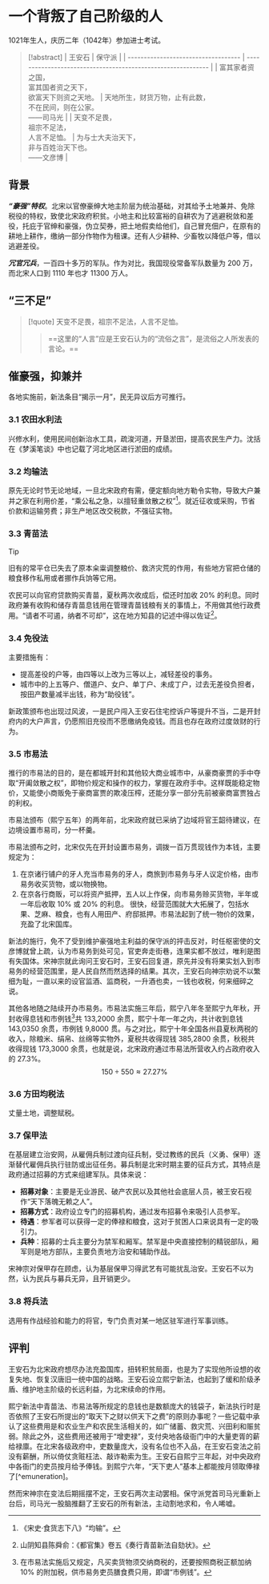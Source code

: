 # 一个背叛了自己阶级的人
1021年生人，庆历二年（1042年）参加进士考试。
> [!abstract]
> | 王安石                                 | 保守派                                                          |
| ----------------------------------- | ------------------------------------------------------------ |
| 富其家者资之国，<br>富其国者资之天下，<br>欲富天下则资之天地。 | 天地所生，财货万物，止有此数，<br>不在民间，则在公家。<br>                      ——司马光 |
| 天变不足畏，<br>祖宗不足法，<br>人言不足恤。          | 为与士大夫治天下，<br>非与百姓治天下也。<br>                      ——文彦博        |

## 背景
***“豪强”特权***。北宋以官僚豪绅大地主阶层为统治基础，对其给予土地兼并、免除税役的特权，致使北宋政府积贫。小地主和比较富裕的自耕农为了逃避税敛和差役，托庇于官绅和豪强，伪立契券，把土地假卖给他们，自己冒充佃户，在原有的耕地上耕作，缴纳一部分作物作为租课。还有人少耕种、少畜牧以降低户等，借以逃避差役。

***冗官冗兵***，一百四十多万的军队。作为对比，我国现役常备军队数量为 200 万，而北宋人口到 1110 年也才 11300 万人。
## “三不足”
> [!quote]
> 天变不足畏，祖宗不足法，人言不足恤。
>> ==这里的“人言”应是王安石认为的“流俗之言”，是流俗之人所发表的言论。==
## 催豪强，抑兼并
各地实施前，新法条目“揭示一月”，民无异议后方可推行。
### 3.1 农田水利法
兴修水利，使用民间创新治水工具，疏浚河道，开垦淤田，提高农民生产力。沈括在《梦溪笔谈》中也记载了河北地区进行淤田的成绩。

### 3.2 均输法
原先无论时节无论地域，一旦北宋政府有需，便定额向地方勒令实物，导致大户兼并之家在利用价差，“乘公私之急，以擅轻重敛散之权”[^junshu]。就近征收或采购，节省价款和运输劳费；非生产地区改交税款，不强征实物。

[^junshu]: 《宋史·食货志下八》“均输”。

### 3.3 青苗法
>[!tip]
>旧有的常平仓已失去了原本籴粜调整粮价、救济灾荒的作用，有些地方官把仓储的粮食移作私用或者挪作兵饷等它用。

农民可以向官府贷款购买青苗，夏秋两次收成后，偿还时加收 20% 的利息。同时政府兼有收购和储存青苗息钱用在管理青苗钱粮有关的事情上，不用做其他行政费用。“请者不可遏，纳者不可却”，这在地方知县的记述中得以佐证[^qingmiao]。

[^qingmiao]: 山阴知县陈舜俞：《都官集》卷五《奏行青苗新法自劾状》。

### 3.4 免役法
主要措施有：
- 提高差役的户等，由四等以上改为三等以上，减轻差役的事务。
- 城市中的上五等户、僧道户、女户、单丁户、未成丁户，过去无差役负担者，按田产数量减半出钱，称为“助役钱”。

新政策颁布也出现过风波，一是民户闯入王安石住宅控诉户等提升不当，二是开封府内的大户声言，仍愿照旧充役而不愿缴纳免疫钱。而且也存在政府过度敛财的行为。
### 3.5 市易法
推行的市易法的目的，是在都城开封和其他较大商业城市中，从豪商豪贾的手中夺取“开阖敛散之权”，即物价规定和操作的权力，掌握在政府手中。这样既能稳定物价，又能使小商贩免于豪商富贾的欺凌压榨，还能分享一部分先前被豪商富贾独占的利权。

市易法颁布（熙宁五年）的两年前，北宋政府就已采纳了边域将官王韶待建议，在边境设置市易司，分一杯羹。

市易法颁布之时，北宋仅先在开封设置市易务，调拨一百万贯现钱作为本钱，主要规定为：
1. 在京诸行铺户的牙人充当市易务的牙人，商旅到市易务与牙人议定价格，由市易务收买货物，或以物换物。
2. 在京各行商贩，可以将资产抵押，五人以上作保，向市易务赊买货物，半年或一年后收取 10% 或 20% 的利息。
很快，经营范围就大大拓展了，包括水果、芝麻、粮食，也有人用田产、府邸抵押。市易法起到了统一物价的效果，充盈了北宋国库。

新法的施行，免不了受到维护豪强地主利益的保守派的抨击反对，时任枢密使的文彦博就曾上疏，认为市易务到处可见，官吏奔走街巷，连果实都不放过，唯利是图有失国体。宋神宗就此询问王安石时，王安石回复道，原先并没有将果实划入到市易务的经营范围里，是人民自然而然选择的结果。其次，王安石向神宗劝说不以繁细为耻，一直以来的设官监酒、监商税，一升酒也卖，一钱也收税，何来细碎之说。

其他各地随之陆续开办市易务。市易法实施三年后，熙宁八年冬至熙宁九年秋，开封收得息钱和市例钱[^shiyi]共 133,2000 余贯，熙宁十年一年之内，共计收到息钱 143,0350 余贯，市例钱 9,8000 贯。与之对比，熙宁十年全国各州县夏秋两税的收入，除粮米、绢帛、丝绵等实物外，夏税共收得现钱 385,2800 余贯，秋税共收得现钱 173,3000 余贯，也就是说，北宋政府通过市易法所营收入约占政府收入的 27.3%。
$$ 150 ÷ 550 ≈ 27.27\%$$
[^shiyi]: 在市易法实施后又规定，凡买卖货物须交纳商税的，还要按照商税正额加纳 10% 的附加税，供市易务吏员膳食费只用，即谓“市例钱”。

### 3.6 方田均税法
丈量土地，调整赋税。

### 3.7 保甲法
在基层建立治安网，从雇佣兵制过渡向征兵制，受过教练的民兵（义勇、保甲）逐渐替代雇佣兵执行驻防或出征任务。募兵制是北宋时期主要的征兵方式，其特点是政府通过招募的方式来组建军队。具体来说：
- **招募对象**：主要是无业游民、破产农民以及其他社会底层人员，被王安石视作“天下落魄无赖之人”。
- **招募方式**：政府设立专门的招募机构，通过发布招募令来吸引人员参军。
- **待遇**：参军者可以获得一定的俸禄和粮食，这对于贫困人口来说具有一定的吸引力。
- **兵种**：招募的士兵主要分为禁军和厢军。禁军是中央直接控制的精锐部队，厢军则是地方部队，主要负责地方治安和辅助作战。

宋神宗对保甲存在顾虑，认为基层保甲习得武艺有可能扰乱治安。王安石不以为然，认为民兵与募兵无异，且开销更少。
### 3.8 将兵法
选用有作战经验和能力的将官，专门负责对某一地区驻军进行军事训练。

## 评判
王安石为北宋政府想尽办法充盈国库，扭转积贫局面，也是为了实现他所设想的收复失地、恢复汉唐旧一统中国的战略。王安石设立熙宁新法，也起到了缓和阶级矛盾、维护地主阶级的长远利益，为北宋续命的作用。

熙宁新法中青苗法、市易法等所规定的息钱也是数额庞大的钱袋子，新法执行时是否依照了王安石所提出的“取天下之财以供天下之费”的原则办事呢？一些记载中承认了这些费用是和农业生产和农民生活相关的，如广储蓄、救灾荒、兴田利和赈贫弱。除此之外，这些费用还被用于“增吏禄”，支付央地各级衙门中的大量吏胥的薪给禄廪。在北宋各级政府中，吏数量庞大，没有名位也不入品，在王安石变法之前没有薪酬，所以倚仗贪赃枉法、敲诈勒索为生。王安石自熙宁三年起，对中央政府中各衙门的吏员按月给予俸钱。到熙宁六年，“天下吏人”基本上都能按月领取俸禄了[^emuneration]。

[^remuneration]: 《续资治通鉴长编》卷二三三，熙宁五年五月乙巳记事。

然而宋神宗在变法后期摇摆不定，王安石两次主动罢相。保守派党首司马光重新上台后，司马光一股脑推翻了王安石的所有新法，主动割地求和，令人唏嘘。